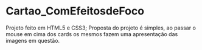 # Cartao_ComEfeitosdeFoco

Projeto feito em HTML5 e CSS3;
Proposta do projeto é simples, ao passar o mouse em cima dos cards os mesmos fazem uma apresentação das imagens em questão.
